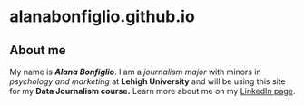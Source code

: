 # alanabonfiglio.github.io
## About me
My name is ***Alana Bonfiglio***. I am a *journalism major* with minors in *psychology and marketing* at **Lehigh University** and will be using this site for my **Data Journalism course.**
Learn more about me on my [LinkedIn page](https://www.linkedin.com/in/alana-bonfiglio-954a801bb/).
